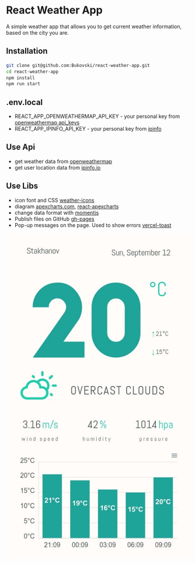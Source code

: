 # React Weather App



A simple weather app that allows you to get current weather information, based on the city you are.

## Installation

```sh
git clone git@github.com:Bukovski/react-weather-app.git
cd react-weather-app
npm install
npm run start
```

## .env.local

- REACT_APP_OPENWEATHERMAP_API_KEY - your personal key from [openweathermap api_keys](https://home.openweathermap.org/api_keys)
- REACT_APP_IPINFO_API_KEY - your personal key from [ipinfo](https://ipinfo.io/account/home)


## Use Api

- get weather data from [openweathermap](https://openweathermap.org/)
- get user location data from [ipinfo.io](https://ipinfo.io/)


## Use Libs

- icon font and CSS [weather-icons](https://erikflowers.github.io/weather-icons/)
- diagram  [apexcharts.com](https://apexcharts.com/), [react-apexcharts](https://github.com/apexcharts/react-apexcharts)
- change data format with [momentjs](https://momentjs.com/)
-  Publish files on GitHub [gh-pages](https://github.com/tschaub/gh-pages)
-  Pop-up messages on the page. Used to show errors [vercel-toast](https://vercel-toast.vercel.app/)


![weather-screen](./public/weather-screen.jpg)